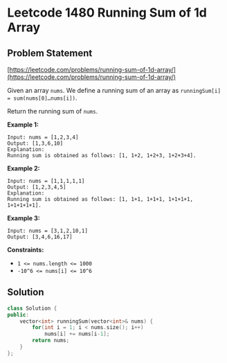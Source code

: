 # Leetcode 1480 Running Sum of 1d Array

## Problem Statement

[https://leetcode.com/problems/running-sum-of-1d-array/](https://leetcode.com/problems/running-sum-of-1d-array/)

Given an array `nums`. We define a running sum of an array as `runningSum[i] = sum(nums[0]…nums[i])`.

Return the running sum of `nums`.

**Example 1:**

```text
Input: nums = [1,2,3,4]
Output: [1,3,6,10]
Explanation: 
Running sum is obtained as follows: [1, 1+2, 1+2+3, 1+2+3+4].
```

**Example 2:**

```text
Input: nums = [1,1,1,1,1]
Output: [1,2,3,4,5]
Explanation: 
Running sum is obtained as follows: [1, 1+1, 1+1+1, 1+1+1+1, 1+1+1+1+1].
```

**Example 3:**

```text
Input: nums = [3,1,2,10,1]
Output: [3,4,6,16,17]
```

**Constraints:**

* `1 <= nums.length <= 1000`
* `-10^6 <= nums[i] <= 10^6`

## Solution

```cpp
class Solution {
public:
    vector<int> runningSum(vector<int>& nums) {
        for(int i = 1; i < nums.size(); i++)
            nums[i] += nums[i-1];
        return nums;
    }
};
```

